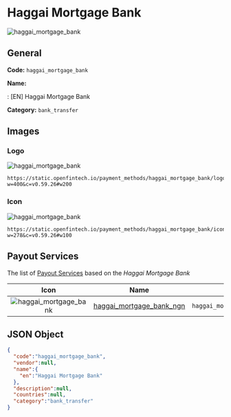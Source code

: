 
# Haggai Mortgage Bank 
![haggai_mortgage_bank](https://static.openfintech.io/payment_methods/haggai_mortgage_bank/logo.svg?w=400&c=v0.59.26#w200)  

## General 
**Code:** `haggai_mortgage_bank` 
 
**Name:** 
 
:	[EN] Haggai Mortgage Bank 
 
**Category:** `bank_transfer` 
 

## Images 

### Logo 
![haggai_mortgage_bank](https://static.openfintech.io/payment_methods/haggai_mortgage_bank/logo.svg?w=400&c=v0.59.26#w200)  

```
https://static.openfintech.io/payment_methods/haggai_mortgage_bank/logo.svg?w=400&c=v0.59.26#w200
```  

### Icon 
![haggai_mortgage_bank](https://static.openfintech.io/payment_methods/haggai_mortgage_bank/icon.svg?w=278&c=v0.59.26#w100)  

```
https://static.openfintech.io/payment_methods/haggai_mortgage_bank/icon.svg?w=278&c=v0.59.26#w100
```  

## Payout Services 
 
The list of [Payout Services](/payout-services/) based on the _Haggai Mortgage Bank_ 

|Icon|Name|Code| 
|:---:|:---:|:---:| 
|![haggai_mortgage_bank](https://static.openfintech.io/payout_methods/haggai_mortgage_bank/icon.svg?w=278&c=v0.59.26#w40) |[haggai_mortgage_bank_ngn](/payout-services/haggai_mortgage_bank_ngn/)|`haggai_mortgage_bank_ngn`| 
 

## JSON Object 

```json
{
  "code":"haggai_mortgage_bank",
  "vendor":null,
  "name":{
    "en":"Haggai Mortgage Bank"
  },
  "description":null,
  "countries":null,
  "category":"bank_transfer"
}
```  
